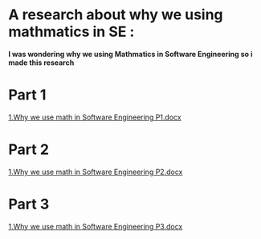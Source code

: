 # A research about why we using mathmatics in SE :
**I was wondering why we using Mathmatics in Software Engineering so i made this research**

# Part 1
[1.Why we use math in Software Engineering P1.docx](https://github.com/psau-edu-sa/se3131-article-iRuzx/blob/6f3ec7681727896152d54cb8c1b1ab80c92ba5b7/1.Why%20we%20use%20math%20in%20Software%20Engineering%20P1.docx)

 
 # Part 2
  [1.Why we use math in Software Engineering P2.docx](https://github.com/psau-edu-sa/se3131-article-iRuzx/blob/6f3ec7681727896152d54cb8c1b1ab80c92ba5b7/2.Why%20we%20use%20math%20in%20Software%20Engineering%20P.2.docx)

# Part 3
[1.Why we use math in Software Engineering P3.docx](https://github.com/psau-edu-sa/se3131-article-iRuzx/blob/6f3ec7681727896152d54cb8c1b1ab80c92ba5b7/3.Why%20we%20use%20math%20in%20Software%20Engineering%20P.3.docx)
